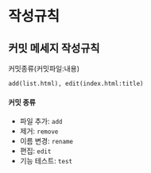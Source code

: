 # 작성규칙

## 커밋 메세지 작성규칙

커밋종류(커밋파일:내용)

```
add(list.html), edit(index.html:title)
```

#### 커밋 종류  

* 파일 추가: `add`
* 제거: `remove`
* 이름 변경: `rename`
* 편집: `edit`
* 기능 테스트: `test`